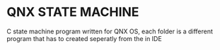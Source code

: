 # QNX STATE MACHINE
C state machine program written for QNX OS, each folder is a different program that has to created seperatly from the in IDE
